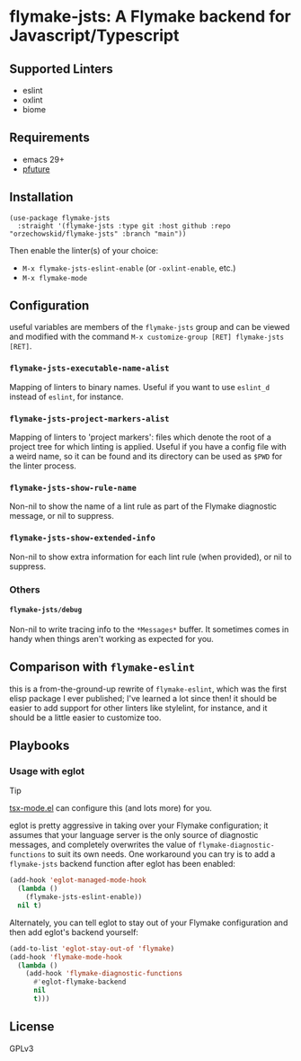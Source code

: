 # flymake-jsts: A Flymake backend for Javascript/Typescript

## Supported Linters

- eslint
- oxlint
- biome

## Requirements

- emacs 29+
- [pfuture](https://github.com/Alexander-Miller/pfuture)

## Installation

```
(use-package flymake-jsts
  :straight '(flymake-jsts :type git :host github :repo "orzechowskid/flymake-jsts" :branch "main"))
```

Then enable the linter(s) of your choice:

- `M-x flymake-jsts-eslint-enable` (or `-oxlint-enable`, etc.)
- `M-x flymake-mode`

## Configuration

useful variables are members of the `flymake-jsts` group and can be viewed and modified with the command `M-x customize-group [RET] flymake-jsts [RET]`.

### `flymake-jsts-executable-name-alist`

Mapping of linters to binary names.  Useful if you want to use `eslint_d` instead of `eslint`, for instance.

### `flymake-jsts-project-markers-alist`

Mapping of linters to 'project markers': files which denote the root of a project tree for which linting is applied.  Useful if you have a config file with a weird name, so it can be found and its directory can be used as `$PWD` for the linter process.

### `flymake-jsts-show-rule-name`

Non-nil to show the name of a lint rule as part of the Flymake diagnostic message, or nil to suppress.

### `flymake-jsts-show-extended-info`

Non-nil to show extra information for each lint rule (when provided), or nil to suppress.

### Others

#### `flymake-jsts/debug`

Non-nil to write tracing info to the `*Messages*` buffer.  It sometimes comes in handy when things aren't working as expected for you.

## Comparison with `flymake-eslint`

this is a from-the-ground-up rewrite of `flymake-eslint`, which was the first elisp package I ever published; I've learned a lot since then!  it should be easier to add support for other linters like stylelint, for instance, and it should be a little easier to customize too.

## Playbooks

### Usage with eglot

> [!TIP]
> [tsx-mode.el](https://github.com/orzechowskid/tsx-mode.el) can configure this (and lots more) for you.

eglot is pretty aggressive in taking over your Flymake configuration; it assumes that your language server is the only source of diagnostic messages, and completely overwrites the value of `flymake-diagnostic-functions` to suit its own needs.  One workaround you can try is to add a `flymake-jsts` backend function after eglot has been enabled:

```lisp
(add-hook 'eglot-managed-mode-hook
  (lambda ()
    (flymake-jsts-eslint-enable))
  nil t)
```

Alternately, you can tell eglot to stay out of your Flymake configuration and then add eglot's backend yourself:

```lisp
(add-to-list 'eglot-stay-out-of 'flymake)
(add-hook 'flymake-mode-hook
  (lambda ()
    (add-hook 'flymake-diagnostic-functions
	  #'eglot-flymake-backend
	  nil
	  t)))
```

## License

GPLv3
